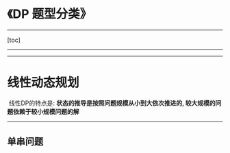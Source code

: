 # 《DP 题型分类》 #

---

[toc]

---

---

# 线性动态规划 #

​	线性DP的特点是: **状态的推导是按照问题规模从小到大依次推进的, 较大规模的问题依赖于较小规模问题的解**

---

## 单串问题 ##

